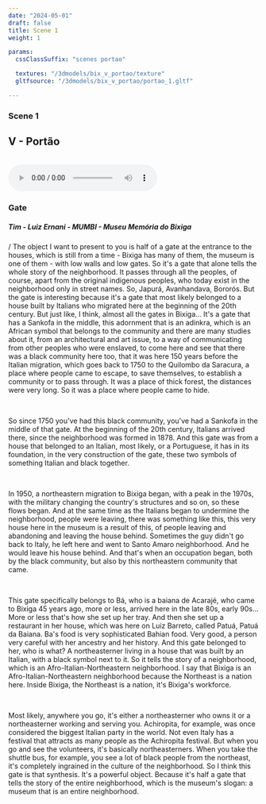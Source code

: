 ```yaml
---
date: "2024-05-01"
draft: false
title: Scene 1
weight: 1

params:
  cssClassSuffix: "scenes portao"

  textures: "/3dmodels/bix_v_portao/texture"
  gltfsource: "/3dmodels/bix_v_portao/portao_1.gltf"

---
```

### Scene 1
## V - Portão
<canvas id="c"></canvas>
<br>
<audio controls class="">
    <source src="/audio/_Tim-Portão.mp3"> type="audio/mpeg">Your browser does not support the audio element.
</audio>
<h3>Gate</h3>
<h5>Tim - Luiz Ernani - MUMBI - Museu Memória do Bixiga</h5>
<p>/ The object I want to present to you is half of a gate at the entrance to the houses, which is still from a time - Bixiga has many of them, the museum is one of them - with low walls and low gates. So it's a gate that alone tells the whole story of the neighborhood. It passes through all the peoples, of course, apart from the original indigenous peoples, who today exist in the neighborhood only in street names. So, Japurá, Avanhandava, Bororós. But the gate is interesting because it's a gate that most likely belonged to a house built by Italians who migrated here at the beginning of the 20th century. But just like, I think, almost all the gates in Bixiga... It's a gate that has a Sankofa in the middle, this adornment that is an adinkra, which is an African symbol that belongs to the community and there are many studies about it, from an architectural and art issue, to a way of communicating from other peoples who were enslaved, to come here and see that there was a black community here too, that it was here 150 years before the Italian migration, which goes back to 1750 to the Quilombo da Saracura, a place where people came to escape, to save themselves, to establish a community or to pass through. It was a place of thick forest, the distances were very long. So it was a place where people came to hide.</p><br>

<p>So since 1750 you've had this black community, you've had a Sankofa in the middle of that gate. At the beginning of the 20th century, Italians arrived there, since the neighborhood was formed in 1878. And this gate was from a house that belonged to an Italian, most likely, or a Portuguese, it has in its foundation, in the very construction of the gate, these two symbols of something Italian and black together.</p><br>

<p>In 1950, a northeastern migration to Bixiga began, with a peak in the 1970s, with the military changing the country's structures and so on, so these flows began. And at the same time as the Italians began to undermine the neighborhood, people were leaving, there was something like this, this very house here in the museum is a result of this, of people leaving and abandoning and leaving the house behind. Sometimes the guy didn't go back to Italy, he left here and went to Santo Amaro neighborhood. And he would leave his house behind. And that's when an occupation began, both by the black community, but also by this northeastern community that came.</p><br>

<p>This gate specifically belongs to Bá, who is a baiana de Acarajé, who came to Bixiga 45 years ago, more or less, arrived here in the late 80s, early 90s...  More or less that's how she set up her tray. And then she set up a restaurant in her house, which was here on Luiz Barreto, called Patuá, Patuá da Baiana. Ba's food is very sophisticated Bahian food. Very good, a person very careful with her ancestry and her history. And this gate belonged to her, who is what? A northeasterner living in a house that was built by an Italian, with a black symbol next to it. So it tells the story of a neighborhood, which is an Afro-Italian-Northeastern neighborhood. I say that Bixiga is an Afro-Italian-Northeastern neighborhood because the Northeast is a nation here. Inside Bixiga, the Northeast is a nation, it's Bixiga's workforce.</p><br>

<p>Most likely, anywhere you go, it's either a northeasterner who owns it or a northeasterner working and serving you. Achiropita, for example, was once considered the biggest Italian party in the world. Not even Italy has a festival that attracts as many people as the Achiropita festival. But when you go and see the volunteers, it's basically northeasterners. When you take the shuttle bus, for example, you see a lot of black people from the northeast, it's completely ingrained in the culture of the neighborhood. So I think this gate is that synthesis. It's a powerful object. Because it's half a gate that tells the story of the entire neighborhood, which is the museum's slogan: a museum that is an entire neighborhood.</p><br>

    
</p>
